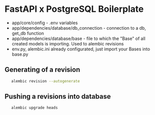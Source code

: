 # FastAPI x PostgreSQL Boilerplate

- app/core/config - .env variables
- app/dependencies/database/db_connection - connection to a db, get_db function
- app/dependencies/database/base - file to which the "Base" of all created models is importing. Used to alembic revisions
- env.py, alembic.ini already configurated, just import your Bases into base.py

## Generating of a revision
   ```bash
      alembic revision --autogenerate
   ```

## Pushing a revisions into database
   ```bash
      alembic upgrade heads
   ```
